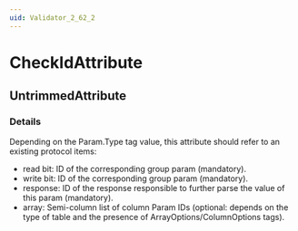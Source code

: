 ```yaml
---
uid: Validator_2_62_2
---
```


# CheckIdAttribute

## UntrimmedAttribute

<!-- Description, Properties, ... sections are auto-generated. -->
<!-- REPLACE ME AUTO-GENERATION -->

### Details

Depending on the Param.Type tag value, this attribute should refer to an existing protocol items:
- read bit: ID of the corresponding group param (mandatory).
- write bit: ID of the corresponding group param (mandatory).
- response: ID of the response responsible to further parse the value of this param (mandatory).
- array: Semi-column list of column Param IDs (optional: depends on the type of table and the presence of ArrayOptions/ColumnOptions tags).

<!-- Uncomment to add example code -->
<!--### Example code-->
